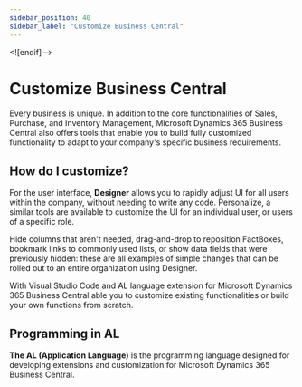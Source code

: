 ```yaml
---
sidebar_position: 40
sidebar_label: "Customize Business Central"
---
```

<![endif]-->

# Customize Business Central

Every business is unique. In addition to the core functionalities of Sales, Purchase, and Inventory Management, Microsoft Dynamics 365 Business Central also offers tools that enable you to build fully customized functionality to adapt to your company's specific business requirements.

## How do I customize?

For the user interface, **Designer** allows you to rapidly adjust UI for all users within the company, without needing to write any code. Personalize, a similar tools are available to customize the UI for an individual user, or users of a specific role.

Hide columns that aren't needed, drag-and-drop to reposition FactBoxes, bookmark links to commonly used lists, or show data fields that were previously hidden: these are all examples of simple changes that can be rolled out to an entire organization using Designer.

With Visual Studio Code and AL language extension for Microsoft Dynamics 365 Business Central  able you to customize existing functionalities or build your own functions from scratch.

## Programming in AL

**The AL (Application Language)** is the programming language designed for developing extensions and customization for Microsoft Dynamics 365 Business Central.

